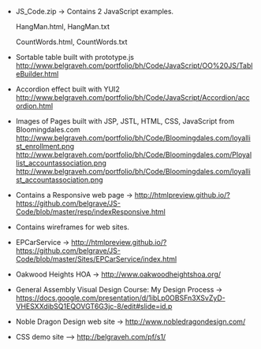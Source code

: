 - JS_Code.zip -> Contains 2 JavaScript examples.

  HangMan.html, HangMan.txt

  CountWords.html, CountWords.txt

- Sortable table built with prototype.js
http://www.belgraveh.com/portfolio/bh/Code/JavaScript/OO%20JS/TableBuilder.html

- Accordion effect built with YUI2
http://www.belgraveh.com/portfolio/bh/Code/JavaScript/Accordion/accordion.html

- Images of Pages built with JSP, JSTL, HTML, CSS, JavaScript from Bloomingdales.com
  http://www.belgraveh.com/portfolio/bh/Code/Bloomingdales.com/loyallist_enrollment.png
  http://www.belgraveh.com/portfolio/bh/Code/Bloomingdales.com/Ployallist_accountassociation.png
  http://www.belgraveh.com/portfolio/bh/Code/Bloomingdales.com/loyallist_accountassociation.png

- Contains a Responsive web page -> http://htmlpreview.github.io/?https://github.com/belgrave/JS-Code/blob/master/resp/indexResponsive.html

- Contains wireframes for web sites.

- EPCarService -> http://htmlpreview.github.io/?https://github.com/belgrave/JS-Code/blob/master/Sites/EPCarService/index.html

- Oakwood Heights HOA -> http://www.oakwoodheightshoa.org/

- General Assembly Visual Design Course: My Design Process -> https://docs.google.com/presentation/d/1ibLp0OBSFn3XSvZyD-VHESXXdibSQ1EQOVGT6G3jc-8/edit#slide=id.p

- Noble Dragon Design web site -> http://www.nobledragondesign.com/

- CSS demo site --> http://belgraveh.com/pf/s1/

